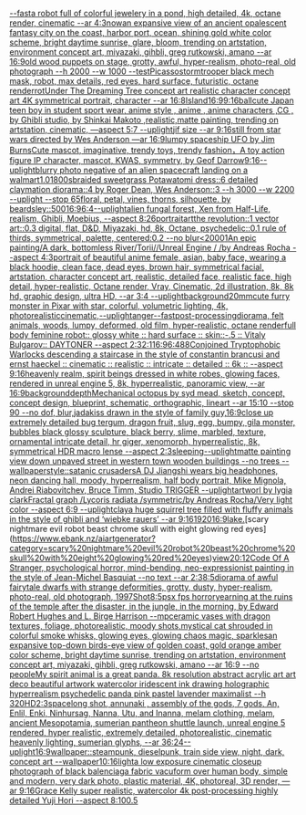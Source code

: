 [--fast](https://www.ebank.nz/aiartgenerator?category=--fast)[a robot full of colorful jewelery in a pond, high detailed, 4k, octane render, cinematic --ar 4:3](https://www.ebank.nz/aiartgenerator?category=a%20robot%20full%20of%20colorful%20jewelery%20in%20a%20pond%2C%20high%20detailed%2C%204k%2C%20octane%20render%2C%20cinematic%20--ar%204%3A3)[now](https://www.ebank.nz/aiartgenerator?category=now)[an expansive view of an ancient opalescent fantasy city on the coast, harbor port, ocean, shining gold white color scheme, bright daytime sunrise, glare, bloom, trending on artstation, environment concept art, miyazaki, gihbli, greg rutkowski, amano --ar 16:9](https://www.ebank.nz/aiartgenerator?category=an%20expansive%20view%20of%20an%20ancient%20opalescent%20fantasy%20city%20on%20the%20coast%2C%20harbor%20port%2C%20ocean%2C%20shining%20gold%20white%20color%20scheme%2C%20bright%20daytime%20sunrise%2C%20glare%2C%20bloom%2C%20trending%20on%20artstation%2C%20environment%20concept%20art%2C%20miyazaki%2C%20gihbli%2C%20greg%20rutkowski%2C%20amano%20--ar%2016%3A9)[old wood puppets on stage, grotty, awful, hyper-realism, photo-real, old photograph --h 2000 --w 1000 --test](https://www.ebank.nz/aiartgenerator?category=old%20wood%20puppets%20on%20stage%2C%20grotty%2C%20awful%2C%20hyper-realism%2C%20photo-real%2C%20old%20photograph%20--h%202000%20--w%201000%20--test)[Picasso](https://www.ebank.nz/aiartgenerator?category=Picasso)[stormtrooper black mech mask, robot, max details, red eyes, hard surface, futuristic, octane render](https://www.ebank.nz/aiartgenerator?category=stormtrooper%20black%20mech%20mask%2C%20robot%2C%20max%20details%2C%20red%20eyes%2C%20hard%20surface%2C%20futuristic%2C%20octane%20render)[rot](https://www.ebank.nz/aiartgenerator?category=rot)[Under The Dreaming Tree concept art realistic character concept art 4K symmetrical portrait, character --ar 16:8](https://www.ebank.nz/aiartgenerator?category=Under%20The%20Dreaming%20Tree%20concept%20art%20realistic%20character%20concept%20art%204K%20symmetrical%20portrait%2C%20character%20--ar%2016%3A8)[Island](https://www.ebank.nz/aiartgenerator?category=Island)[16:9](https://www.ebank.nz/aiartgenerator?category=16%3A9)[9:16](https://www.ebank.nz/aiartgenerator?category=9%3A16)[ball](https://www.ebank.nz/aiartgenerator?category=ball)[cute Japan  teen boy in student  sport wear, anime style , anime , anime characters ,CG , by Ghibli studio, by Shinkai Makoto ,realistic,matte painting, trending on artstation, cinematic, —aspect 5:7 --uplight](https://www.ebank.nz/aiartgenerator?category=cute%20Japan%20%20teen%20boy%20in%20student%20%20sport%20wear%2C%20anime%20style%20%2C%20anime%20%2C%20anime%20characters%20%2CCG%20%2C%20by%20Ghibli%20studio%2C%20by%20Shinkai%20Makoto%20%2Crealistic%2Cmatte%20painting%2C%20trending%20on%20artstation%2C%20cinematic%2C%20%E2%80%94aspect%205%3A7%20--uplight)[jif size --ar 9:16](https://www.ebank.nz/aiartgenerator?category=jif%20size%20--ar%209%3A16)[still from star wars directed by Wes Anderson —ar 16:9](https://www.ebank.nz/aiartgenerator?category=still%20from%20star%20wars%20directed%20by%20Wes%20Anderson%20%E2%80%94ar%2016%3A9)[lumpy spaceship UFO by Jim Burns](https://www.ebank.nz/aiartgenerator?category=lumpy%20spaceship%20UFO%20by%20Jim%20Burns)[Cute mascot, imaginative, trendy toys, trendy fashion，A toy action figure IP character, mascot, KWAS, symmetry, by Geof Darrow](https://www.ebank.nz/aiartgenerator?category=Cute%20mascot%2C%20imaginative%2C%20trendy%20toys%2C%20trendy%20fashion%EF%BC%8CA%20toy%20action%20figure%20IP%20character%2C%20mascot%2C%20KWAS%2C%20symmetry%2C%20by%20Geof%20Darrow)[9:16](https://www.ebank.nz/aiartgenerator?category=9%3A16)[--uplight](https://www.ebank.nz/aiartgenerator?category=--uplight)[blurry photo negative of an alien spacecraft landing on a walmart](https://www.ebank.nz/aiartgenerator?category=blurry%20photo%20negative%20of%20an%20alien%20spacecraft%20landing%20on%20a%20walmart)[1.0](https://www.ebank.nz/aiartgenerator?category=1.0)[1800s](https://www.ebank.nz/aiartgenerator?category=1800s)[braided sweetgrass Potawatomi dress::6 detailed claymation diorama::4 by Roger Dean, Wes Anderson::3 --h 3000 --w 2200 --uplight --stop 65](https://www.ebank.nz/aiartgenerator?category=braided%20sweetgrass%20Potawatomi%20dress%3A%3A6%20detailed%20claymation%20diorama%3A%3A4%20by%20Roger%20Dean%2C%20Wes%20Anderson%3A%3A3%20--h%203000%20--w%202200%20--uplight%20--stop%2065)[floral, petal, vines, thorns, silhouette.  by beardsley](https://www.ebank.nz/aiartgenerator?category=floral%2C%20petal%2C%20vines%2C%20thorns%2C%20silhouette.%20%20by%20beardsley)[::](https://www.ebank.nz/aiartgenerator?category=%3A%3A)[500](https://www.ebank.nz/aiartgenerator?category=500)[16:9](https://www.ebank.nz/aiartgenerator?category=16%3A9)[6:4](https://www.ebank.nz/aiartgenerator?category=6%3A4)[--uplight](https://www.ebank.nz/aiartgenerator?category=--uplight)[alien fungal forest, Xen from Half-Life, realism, Ghibli, Moebius, --aspect 8:26](https://www.ebank.nz/aiartgenerator?category=alien%20fungal%20forest%2C%20Xen%20from%20Half-Life%2C%20realism%2C%20Ghibli%2C%20Moebius%2C%20--aspect%208%3A26)[portrait](https://www.ebank.nz/aiartgenerator?category=portrait)[art](https://www.ebank.nz/aiartgenerator?category=art)[the revolution::1 vector art::0.3 digital, flat, D&D, Miyazaki, hd, 8k, Octane, psychedelic::0.1 rule of thirds, symmetrical, palette, centered:0.2 --no blur](https://www.ebank.nz/aiartgenerator?category=the%20revolution%3A%3A1%20vector%20art%3A%3A0.3%20digital%2C%20flat%2C%20D%26D%2C%20Miyazaki%2C%20hd%2C%208k%2C%20Octane%2C%20psychedelic%3A%3A0.1%20rule%20of%20thirds%2C%20symmetrical%2C%20palette%2C%20centered%3A0.2%20--no%20blur)[<2000](https://www.ebank.nz/aiartgenerator?category=%3C2000)[1](https://www.ebank.nz/aiartgenerator?category=1)[An epic painting/A dark, bottomless River/Torii//Unreal Engine / /by Andreas Rocha --aspect 4:3](https://www.ebank.nz/aiartgenerator?category=An%20epic%20painting/A%20dark%2C%20bottomless%20River/Torii//Unreal%20Engine%20/%20/by%20Andreas%20Rocha%20--aspect%204%3A3)[portrait of beautiful anime female, asian, baby face, wearing a black hoodie, clean face, dead eyes, brown hair, symmetrical facial, artstation, character concept art, realistic, detailed face, realistic face, high detail, hyper-realistic, Octane render, Vray, Cinematic, 2d illustration, 8k, 8k hd, graphic design, ultra HD, --ar 3:4 --uplight](https://www.ebank.nz/aiartgenerator?category=portrait%20of%20beautiful%20anime%20female%2C%20asian%2C%20baby%20face%2C%20wearing%20a%20black%20hoodie%2C%20clean%20face%2C%20dead%20eyes%2C%20brown%20hair%2C%20symmetrical%20facial%2C%20artstation%2C%20character%20concept%20art%2C%20realistic%2C%20detailed%20face%2C%20realistic%20face%2C%20high%20detail%2C%20hyper-realistic%2C%20Octane%20render%2C%20Vray%2C%20Cinematic%2C%202d%20illustration%2C%208k%2C%208k%20hd%2C%20graphic%20design%2C%20ultra%20HD%2C%20--ar%203%3A4%20--uplight)[background](https://www.ebank.nz/aiartgenerator?category=background)[20mm](https://www.ebank.nz/aiartgenerator?category=20mm)[cute furry monster in Pixar with star, colorful, volumetric lighting, 4k, photorealistic](https://www.ebank.nz/aiartgenerator?category=cute%20furry%20monster%20in%20Pixar%20with%20star%2C%20colorful%2C%20volumetric%20lighting%2C%204k%2C%20photorealistic)[cinematic,](https://www.ebank.nz/aiartgenerator?category=cinematic%2C)[--uplight](https://www.ebank.nz/aiartgenerator?category=--uplight)[anger](https://www.ebank.nz/aiartgenerator?category=anger)[--fast](https://www.ebank.nz/aiartgenerator?category=--fast)[post-processing](https://www.ebank.nz/aiartgenerator?category=post-processing)[diorama, felt animals, woods, lumpy, deformed, old film, hyper-realistic, octane render](https://www.ebank.nz/aiartgenerator?category=diorama%2C%20felt%20animals%2C%20woods%2C%20lumpy%2C%20deformed%2C%20old%20film%2C%20hyper-realistic%2C%20octane%20render)[full body feminine robot:: glossy white :: hard surface :: skin::-.5 :: Vitaly Bulgarov:: DAYTONER --aspect 2:3](https://www.ebank.nz/aiartgenerator?category=full%20body%20feminine%20robot%3A%3A%20glossy%20white%20%3A%3A%20hard%20surface%20%3A%3A%20skin%3A%3A-.5%20%3A%3A%20Vitaly%20Bulgarov%3A%3A%20DAYTONER%20--aspect%202%3A3)[2:1](https://www.ebank.nz/aiartgenerator?category=2%3A1)[16:9](https://www.ebank.nz/aiartgenerator?category=16%3A9)[6:4](https://www.ebank.nz/aiartgenerator?category=6%3A4)[88](https://www.ebank.nz/aiartgenerator?category=88)[Conjoined Tryptophobic Warlocks descending a staircase in the style of constantin brancusi and ernst haeckel :: cinematic :: realistic :: intricate :: detailed :: 6k :: --aspect 9:16](https://www.ebank.nz/aiartgenerator?category=Conjoined%20Tryptophobic%20Warlocks%20descending%20a%20staircase%20in%20the%20style%20of%20constantin%20brancusi%20and%20ernst%20haeckel%20%3A%3A%20cinematic%20%3A%3A%20realistic%20%3A%3A%20intricate%20%3A%3A%20detailed%20%3A%3A%206k%20%3A%3A%20--aspect%209%3A16)[heavenly realm, spirit beings dressed in white robes, glowing faces, rendered in unreal engine 5, 8k, hyperrealistic, panoramic view, --ar 16:9](https://www.ebank.nz/aiartgenerator?category=heavenly%20realm%2C%20spirit%20beings%20dressed%20in%20white%20robes%2C%20glowing%20faces%2C%20rendered%20in%20unreal%20engine%205%2C%208k%2C%20hyperrealistic%2C%20panoramic%20view%2C%20--ar%2016%3A9)[background](https://www.ebank.nz/aiartgenerator?category=background)[depth](https://www.ebank.nz/aiartgenerator?category=depth)[Mechanical octopus by syd mead, sketch, concept, concept design, blueprint, schematic, orthographic, lineart --ar 15:10 --stop 90 --no dof, blur,](https://www.ebank.nz/aiartgenerator?category=Mechanical%20octopus%20by%20syd%20mead%2C%20sketch%2C%20concept%2C%20concept%20design%2C%20blueprint%2C%20schematic%2C%20orthographic%2C%20lineart%20--ar%2015%3A10%20--stop%2090%20--no%20dof%2C%20blur%2C)[jadakiss drawn in the style of family guy,](https://www.ebank.nz/aiartgenerator?category=jadakiss%20drawn%20in%20the%20style%20of%20family%20guy%2C)[16:9](https://www.ebank.nz/aiartgenerator?category=16%3A9)[close up extremely detailed bug tergum, dragon fruit, slug, egg, bumpy, gila monster, bubbles black glossy sculpture, black berry, slime, marbled, texture, ornamental intricate detail, hr giger, xenomorph, hyperrealistic, 8k, symmetrical HDR macro lense --aspect 2:3](https://www.ebank.nz/aiartgenerator?category=close%20up%20extremely%20detailed%20bug%20tergum%2C%20dragon%20fruit%2C%20slug%2C%20egg%2C%20bumpy%2C%20gila%20monster%2C%20bubbles%20black%20glossy%20sculpture%2C%20black%20berry%2C%20slime%2C%20marbled%2C%20texture%2C%20ornamental%20intricate%20detail%2C%20hr%20giger%2C%20xenomorph%2C%20hyperrealistic%2C%208k%2C%20symmetrical%20HDR%20macro%20lense%20--aspect%202%3A3)[sleeping](https://www.ebank.nz/aiartgenerator?category=sleeping)[--uplight](https://www.ebank.nz/aiartgenerator?category=--uplight)[matte painting view down unpaved street in western town wooden buildings --no trees --wallpaper](https://www.ebank.nz/aiartgenerator?category=matte%20painting%20view%20down%20unpaved%20street%20in%20western%20town%20wooden%20buildings%20--no%20trees%20--wallpaper)[style::](https://www.ebank.nz/aiartgenerator?category=style%3A%3A)[satanic crusaders](https://www.ebank.nz/aiartgenerator?category=satanic%20crusaders)[A DJ Jiangshi wears big headphones, neon dancing hall, moody, hyperrealism, half body portrait, Mike Mignola, Andrei Riabovitchev, Bruce Timm, Studio TRIGGER --uplight](https://www.ebank.nz/aiartgenerator?category=A%20DJ%20Jiangshi%20wears%20big%20headphones%2C%20neon%20dancing%20hall%2C%20moody%2C%20hyperrealism%2C%20half%20body%20portrait%2C%20Mike%20Mignola%2C%20Andrei%20Riabovitchev%2C%20Bruce%20Timm%2C%20Studio%20TRIGGER%20--uplight)[artworl by lygia clark](https://www.ebank.nz/aiartgenerator?category=artworl%20by%20lygia%20clark)[Fractal graph /Lycoris radiata /symmetric/by Andreas Rocha/Very light color   --aspect 6:9 --uplight](https://www.ebank.nz/aiartgenerator?category=Fractal%20graph%20/Lycoris%20radiata%20/symmetric/by%20Andreas%20Rocha/Very%20light%20color%20%20%20--aspect%206%3A9%20--uplight)[clay](https://www.ebank.nz/aiartgenerator?category=clay)[a huge squirrel tree filled with fluffy animals in the style of ghibli and ‘wiebke rauers’ --ar 9:16](https://www.ebank.nz/aiartgenerator?category=a%20huge%20squirrel%20tree%20filled%20with%20fluffy%20animals%20in%20the%20style%20of%20ghibli%20and%20%E2%80%98wiebke%20rauers%E2%80%99%20--ar%209%3A16)[1920](https://www.ebank.nz/aiartgenerator?category=1920)[16:9](https://www.ebank.nz/aiartgenerator?category=16%3A9)[lake.](https://www.ebank.nz/aiartgenerator?category=lake.)[scary nightmare evil robot beast chrome skull with eight glowing red eyes](https://www.ebank.nz/aiartgenerator?category=scary%20nightmare%20evil%20robot%20beast%20chrome%20skull%20with%20eight%20glowing%20red%20eyes)[view](https://www.ebank.nz/aiartgenerator?category=view)[20:12](https://www.ebank.nz/aiartgenerator?category=20%3A12)[Code Of A Stranger, psychological horror, mind-bending, neo-expressionist painting in the style of Jean-Michel Basquiat --no text --ar 2:3](https://www.ebank.nz/aiartgenerator?category=Code%20Of%20A%20Stranger%2C%20psychological%20horror%2C%20mind-bending%2C%20neo-expressionist%20painting%20in%20the%20style%20of%20Jean-Michel%20Basquiat%20--no%20text%20--ar%202%3A3)[8:5](https://www.ebank.nz/aiartgenerator?category=8%3A5)[diorama of awful fairytale dwarfs with strange deformities, grotty, dusty, hyper-realism, photo-real, old photograph, 1997](https://www.ebank.nz/aiartgenerator?category=diorama%20of%20awful%20fairytale%20dwarfs%20with%20strange%20deformities%2C%20grotty%2C%20dusty%2C%20hyper-realism%2C%20photo-real%2C%20old%20photograph%2C%201997)[Shot](https://www.ebank.nz/aiartgenerator?category=Shot)[8:5](https://www.ebank.nz/aiartgenerator?category=8%3A5)[psx fps horror](https://www.ebank.nz/aiartgenerator?category=psx%20fps%20horror)[yearning at the ruins of the temple after the disaster, in the jungle, in the morning, by Edward Robert Hughes and L. Birge Harrison --mp](https://www.ebank.nz/aiartgenerator?category=yearning%20at%20the%20ruins%20of%20the%20temple%20after%20the%20disaster%2C%20in%20the%20jungle%2C%20in%20the%20morning%2C%20by%20Edward%20Robert%20Hughes%20and%20L.%20Birge%20Harrison%20--mp)[ceramic vases with dragon textures, foliage, photorealistic, moody shots,](https://www.ebank.nz/aiartgenerator?category=ceramic%20vases%20with%20dragon%20textures%2C%20foliage%2C%20photorealistic%2C%20moody%20shots%2C)[mystical cat shrouded in colorful smoke whisks, glowing eyes, glowing chaos magic, sparkles](https://www.ebank.nz/aiartgenerator?category=mystical%20cat%20shrouded%20in%20colorful%20smoke%20whisks%2C%20glowing%20eyes%2C%20glowing%20chaos%20magic%2C%20sparkles)[an expansive top-down birds-eye view of golden coast, gold orange amber color scheme, bright daytime sunrise, trending on artstation, environment concept art, miyazaki, gihbli, greg rutkowski, amano --ar 16:9 --no people](https://www.ebank.nz/aiartgenerator?category=an%20expansive%20top-down%20birds-eye%20view%20of%20golden%20coast%2C%20gold%20orange%20amber%20color%20scheme%2C%20bright%20daytime%20sunrise%2C%20trending%20on%20artstation%2C%20environment%20concept%20art%2C%20miyazaki%2C%20gihbli%2C%20greg%20rutkowski%2C%20amano%20--ar%2016%3A9%20--no%20people)[My spirit animal is a great panda. 8k resolution abstract acrylic art art deco beautiful artwork watercolor iridescent ink drawing holographic hyperrealism psychedelic panda pink pastel lavender maximalist --h 320](https://www.ebank.nz/aiartgenerator?category=My%20spirit%20animal%20is%20a%20great%20panda.%208k%20resolution%20abstract%20acrylic%20art%20art%20deco%20beautiful%20artwork%20watercolor%20iridescent%20ink%20drawing%20holographic%20hyperrealism%20psychedelic%20panda%20pink%20pastel%20lavender%20maximalist%20--h%20320)[HD](https://www.ebank.nz/aiartgenerator?category=HD)[2:3](https://www.ebank.nz/aiartgenerator?category=2%3A3)[space](https://www.ebank.nz/aiartgenerator?category=space)[long shot, annunaki ,  assembly of the gods, 7 gods, An, Enlil, Enki, Ninhursag, Nanna, Utu, and Inanna, melam clothing, melam, ancient Mesopotamia, sumerian pantheon shuttle launch, unreal engine 5 rendered, hyper realistic,  extremely detailed, photorealistic,  cinematic heavenly lighting, sumerian glyphs, --ar 36:24](https://www.ebank.nz/aiartgenerator?category=long%20shot%2C%20annunaki%20%2C%20%20assembly%20of%20the%20gods%2C%207%20gods%2C%20An%2C%20Enlil%2C%20Enki%2C%20Ninhursag%2C%20Nanna%2C%20Utu%2C%20and%20Inanna%2C%20melam%20clothing%2C%20melam%2C%20ancient%20Mesopotamia%2C%20sumerian%20pantheon%20shuttle%20launch%2C%20unreal%20engine%205%20rendered%2C%20hyper%20realistic%2C%20%20extremely%20detailed%2C%20photorealistic%2C%20%20cinematic%20heavenly%20lighting%2C%20sumerian%20glyphs%2C%20--ar%2036%3A24)[--uplight](https://www.ebank.nz/aiartgenerator?category=--uplight)[16:9](https://www.ebank.nz/aiartgenerator?category=16%3A9)[wallpaper::](https://www.ebank.nz/aiartgenerator?category=wallpaper%3A%3A)[steampunk, dieselpunk, train side view, night, dark, concept art --wallpaper](https://www.ebank.nz/aiartgenerator?category=steampunk%2C%20dieselpunk%2C%20train%20side%20view%2C%20night%2C%20dark%2C%20concept%20art%20--wallpaper)[10:16](https://www.ebank.nz/aiartgenerator?category=10%3A16)[light](https://www.ebank.nz/aiartgenerator?category=light)[a low exposure cinematic closeup photograph of black balenciaga fabric vacuform over human body, simple and modern, very dark photo, plastic material, 4K, photoreal, 3D render, —ar 9:16](https://www.ebank.nz/aiartgenerator?category=a%20low%20exposure%20cinematic%20closeup%20photograph%20of%20black%20balenciaga%20fabric%20vacuform%20over%20human%20body%2C%20simple%20and%20modern%2C%20very%20dark%20photo%2C%20plastic%20material%2C%204K%2C%20photoreal%2C%203D%20render%2C%20%E2%80%94ar%209%3A16)[Grace Kelly super realistic, watercolor 4k post-processing highly detailed Yuji Hori --aspect 8:10](https://www.ebank.nz/aiartgenerator?category=Grace%20Kelly%20super%20realistic%2C%20watercolor%204k%20post-processing%20highly%20detailed%20Yuji%20Hori%20--aspect%208%3A10)[0.5](https://www.ebank.nz/aiartgenerator?category=0.5)